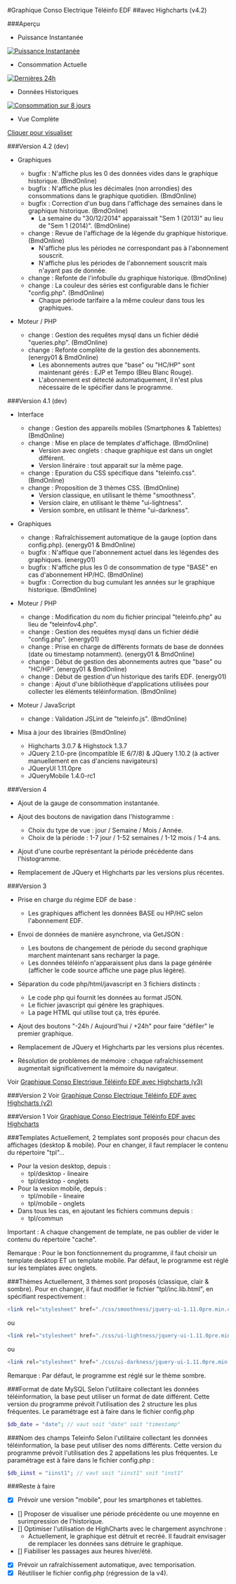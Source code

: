 #Graphique Conso Electrique Téléinfo EDF
##avec Highcharts (v4.2)

###Aperçu
* Puissance Instantanée

[![Puissance Instantanée](https://github.com/BmdOnline/Teleinfo/raw/master/screenshots/teleinfov4_part1_small.png)](https://github.com/BmdOnline/Teleinfo/raw/master/screenshots/teleinfov4_part1.png)

* Consommation Actuelle

[![Dernières 24h](https://github.com/BmdOnline/Teleinfo/raw/master/screenshots/teleinfov4_part2_small.png)](https://github.com/BmdOnline/Teleinfo/raw/master/screenshots/teleinfov4_part2.png)

* Données Historiques

[![Consommation sur 8 jours](https://github.com/BmdOnline/Teleinfo/raw/master/screenshots/teleinfov4_part3_small.png)](https://github.com/BmdOnline/Teleinfo/raw/master/screenshots/teleinfov4_part3.png)

* Vue Complète

[Cliquer pour visualiser](https://github.com/BmdOnline/Teleinfo/raw/master/screenshots/teleinfov4_all.png)

###Version 4.2 (dev)
* Graphiques
    - bugfix : N'affiche plus les 0 des données vides dans le graphique historique. (BmdOnline)
    - bugfix : N'affiche plus les décimales (non arrondies) des consommations dans le graphique quotidien. (BmdOnline)
    - bugfix : Correction d'un bug dans l'affichage des semaines dans le graphique historique. (BmdOnline)
        * La semaine du "30/12/2014" apparaissait "Sem 1 (2013)" au lieu de "Sem 1 (2014)". (BmdOnline)
    - change : Revue de l'affichage de la légende du graphique historique. (BmdOnline)
        * N'affiche plus les périodes ne correspondant pas à l'abonnement souscrit.
        * N'affiche plus les périodes de l'abonnement souscrit mais n'ayant pas de donnée.
    - change : Refonte de l'infobulle du graphique historique. (BmdOnline)
    - change : La couleur des séries est configurable dans le fichier "config.php". (BmdOnline)
        * Chaque période tarifaire a la même couleur dans tous les graphiques.

* Moteur / PHP
    - change : Gestion des requêtes mysql dans un fichier dédié "queries.php". (BmdOnline)
    - change : Refonte complète de la gestion des abonnements. (energy01 & BmdOnline)
        * Les abonnements autres que "base" ou "HC/HP" sont maintenant gérés : EJP et Tempo (Bleu Blanc Rouge).
        * L'abonnement est détecté automatiquement, il n'est plus nécessaire de le spécifier dans le programme.

###Version 4.1 (dev)
* Interface
    - change : Gestion des appareils mobiles (Smartphones & Tablettes) (BmdOnline)
    - change : Mise en place de templates d'affichage. (BmdOnline)
        * Version avec onglets : chaque graphique est dans un onglet différent.
        * Version linéraire : tout apparait sur la même page.
    - change : Epuration du CSS spécifique dans "teleinfo.css". (BmdOnline)
    - change : Proposition de 3 thèmes CSS. (BmdOnline)
        * Version classique, en utilisant le thème "smoothness".
        * Version claire, en utilisant le thème "ui-lightness".
        * Version sombre, en utilisant le thème "ui-darkness".

* Graphiques
    - change : Rafraîchissement automatique de la gauge (option dans config.php). (energy01 & BmdOnline)
    - bugfix : N'affique que l'abonnement actuel dans les légendes des graphiques. (energy01)
    - bugfix : N'affiche plus les 0 de consommation de type "BASE" en cas d'abonnement HP/HC. (BmdOnline)
    - bugfix : Correction du bug cumulant les années sur le graphique historique. (BmdOnline)

* Moteur / PHP
    - change : Modification du nom du fichier principal "teleinfo.php" au lieu de "teleinfov4.php".
    - change : Gestion des requêtes mysql dans un fichier dédié "config.php". (energy01)
    - change : Prise en charge de différents formats de base de données (date ou timestamp notamment). (energy01 & BmdOnline)
    - change : Début de gestion des abonnements autres que "base" ou "HC/HP". (energy01 & BmdOnline)
    - change : Début de gestion d'un historique des tarifs EDF. (energy01)
    - change : Ajout d'une bibliothèque d'applications utilisées pour collecter les éléments téléinformation. (BmdOnline)

* Moteur / JavaScript
    - change : Validation JSLint de "teleinfo.js". (BmdOnline)

* Misa à jour des librairies (BmdOnline)
    - Highcharts 3.0.7 & Highstock 1.3.7
    - JQuery 2.1.0-pre (incompatible IE 6/7/8) & JQuery 1.10.2 (à activer manuellement en cas d'anciens navigateurs)
    - JQueryUI 1.11.0pre
    - JQueryMobile 1.4.0-rc1

###Version 4
* Ajout de la gauge de consommation instantanée.
* Ajout des boutons de navigation dans l'histogramme :
    - Choix du type de vue : jour / Semaine / Mois / Année.
    - Choix de la période : 1-7 jour / 1-52 semaines / 1-12 mois / 1-4 ans.
* Ajout d'une courbe représentant la période précédente dans l'histogramme.

* Remplacement de JQuery et Highcharts par les versions plus récentes.

###Version 3
* Prise en charge du régime EDF de base :
    - Les graphiques affichent les données BASE ou HP/HC selon l'abonnement EDF.
* Envoi de données de manière asynchrone, via GetJSON :
    - Les boutons de changement de période du second graphique marchent maintenant sans recharger la page.
    - Les données téléinfo n'apparaissent plus dans la page générée (afficher le code source affiche une page plus légère).

* Séparation du code php/html/javascript en 3 fichiers distincts :
    - Le code php qui fournit les données au format JSON.
    - Le fichier javascript qui génère les graphiques.
    - La page HTML qui utilise tout ça, très épurée.

* Ajout des boutons "-24h / Aujourd'hui / +24h" pour faire "défiler" le premier graphique.

* Remplacement de JQuery et Highcharts par les versions plus récentes.

* Résolution de problèmes de mémoire : chaque rafraîchissement augmentait significativement la mémoire
du navigateur.

Voir [Graphique Conso Electrique Téléinfo EDF avec Highcharts (v3)](http://penhard.anthony.free.fr/?p=283)

###Version 2
Voir [Graphique Conso Electrique Téléinfo EDF avec Highcharts (v2)](http://penhard.anthony.free.fr/?p=207)

###Version 1
Voir [Graphique Conso Electrique Téléinfo EDF avec Highcharts](http://penhard.anthony.free.fr/?p=111)

###Templates
Actuellement, 2 templates sont proposés pour chacun des affichages (desktop & mobile).
Pour en changer, il faut remplacer le contenu du répertoire "tpl"...
* Pour la vesion desktop, depuis :
    - tpl/desktop - lineaire
    - tpl/desktop - onglets
* Pour la vesion mobile, depuis :
    - tpl/mobile - lineaire
    - tpl/mobile - onglets
* Dans tous les cas, en ajoutant les fichiers communs depuis :
    - tpl/commun

Important :
A chaque changement de template, ne pas oublier de vider le contenu du répertoire "cache".

Remarque :
Pour le bon fonctionnement du programme, il faut choisir un template desktop ET un template mobile.
Par défaut, le programme est réglé sur les templates avec onglets.

###Thèmes
Actuellement, 3 thèmes sont proposés (classique, clair & sombre).
Pour en changer, il faut modifier le fichier "tpl/inc.lib.html", en spécifiant respectivement :
```php
<link rel="stylesheet" href="./css/smoothness/jquery-ui-1.11.0pre.min.css#">
```
ou
```php
<link rel="stylesheet" href="./css/ui-lightness/jquery-ui-1.11.0pre.min.css#">
```
ou
```php
<link rel="stylesheet" href="./css/ui-darkness/jquery-ui-1.11.0pre.min.css#">
```
Remarque :
Par défaut, le programme est réglé sur le thème sombre.

###Format de date MySQL
Selon l'utilitaire collectant les données téléinformation, la base peut utiliser un format de date différent.
Cette version du programme prévoit l'utilisation des 2 structure les plus fréquentes.
Le paramétrage est à faire dans le fichier config.php
```php
$db_date = "date"; // vaut soit "date" soit "timestamp"
```

###Nom des champs Teleinfo
Selon l'utilitaire collectant les données téléinformation, la base peut utiliser des noms différents.
Cette version du programme prévoit l'utilisation des 2 appellations les plus fréquentes.
Le paramétrage est à faire dans le fichier config.php :
```php
$db_iinst = "iinst1"; // vaut soit "iinst1" soit "inst1"
```

###Reste à faire
- [x] Prévoir une version "mobile", pour les smartphones et tablettes.
- [] Proposer de visualiser une période précédente ou une moyenne en surimpression de l'historique.
- [] Optimiser l'utilisation de HighCharts avec le chargement asynchrone :
    - Actuellement, le graphique est détruit et recréé. Il faudrait envisager de remplacer les données sans détruire le graphique.
- [] Fiabiliser les passages aux heures hiver/été.
- [x] Prévoir un rafraîchissement automatique, avec temporisation.
- [x] Réutiliser le fichier config.php (régression de la v4).